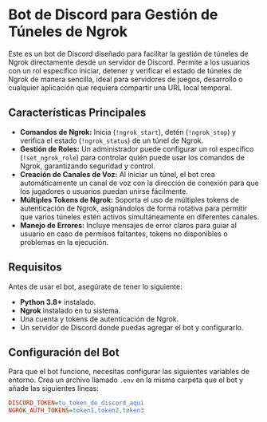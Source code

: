 # Bot de Discord para Gestión de Túneles de Ngrok

Este es un bot de Discord diseñado para facilitar la gestión de túneles de Ngrok directamente desde un servidor de Discord. Permite a los usuarios con un rol específico iniciar, detener y verificar el estado de túneles de Ngrok de manera sencilla, ideal para servidores de juegos, desarrollo o cualquier aplicación que requiera compartir una URL local temporal.

## Características Principales

* **Comandos de Ngrok:** Inicia (`!ngrok_start`), detén (`!ngrok_stop`) y verifica el estado (`!ngrok_status`) de un túnel de Ngrok.
* **Gestión de Roles:** Un administrador puede configurar un rol específico (`!set_ngrok_role`) para controlar quién puede usar los comandos de Ngrok, garantizando seguridad y control.
* **Creación de Canales de Voz:** Al iniciar un túnel, el bot crea automáticamente un canal de voz con la dirección de conexión para que los jugadores o usuarios puedan unirse fácilmente.
* **Múltiples Tokens de Ngrok:** Soporta el uso de múltiples tokens de autenticación de Ngrok, asignándolos de forma rotativa para permitir que varios túneles estén activos simultáneamente en diferentes canales.
* **Manejo de Errores:** Incluye mensajes de error claros para guiar al usuario en caso de permisos faltantes, tokens no disponibles o problemas en la ejecución.

## Requisitos

Antes de usar el bot, asegúrate de tener lo siguiente:

* **Python 3.8+** instalado.
* **Ngrok** instalado en tu sistema.
* Una cuenta y tokens de autenticación de Ngrok.
* Un servidor de Discord donde puedas agregar el bot y configurarlo.

## Configuración del Bot

Para que el bot funcione, necesitas configurar las siguientes variables de entorno. Crea un archivo llamado `.env` en la misma carpeta que el bot y añade las siguientes líneas:

```ini
DISCORD_TOKEN=tu_token_de_discord_aqui
NGROK_AUTH_TOKENS=token1,token2,token3
